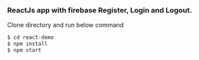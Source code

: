 
### ReactJs app with firebase Register, Login and Logout.

Clone directory and run below command
```sh
$ cd react-demo
$ npm install
$ npm start
```
